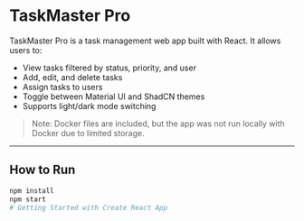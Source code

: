 # TaskMaster Pro

TaskMaster Pro is a task management web app built with React. It allows users to:
- View tasks filtered by status, priority, and user
- Add, edit, and delete tasks
- Assign tasks to users
- Toggle between Material UI and ShadCN themes
- Supports light/dark mode switching

> Note: Docker files are included, but the app was not run locally with Docker due to limited storage.

---
## How to Run

```bash
npm install
npm start
# Getting Started with Create React App


